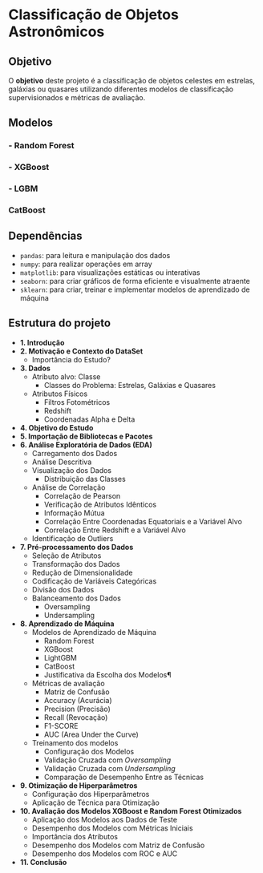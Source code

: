 # Classificação de Objetos Astronômicos

## Objetivo

O **objetivo** deste projeto é a classificação de objetos celestes em estrelas, galáxias ou quasares utilizando diferentes modelos de
classificação supervisionados e métricas de avaliação. 

## Modelos
 
### -  Random Forest

### - XGBoost

### - LGBM 

### CatBoost 

## Dependências
- ```pandas```: para leitura e manipulação dos dados
- ```numpy```: para realizar operações em array
- ```matplotlib```: para visualizações estáticas ou interativas
- ```seaborn```: para criar gráficos de forma eficiente e visualmente atraente
- ```sklearn```: para criar, treinar e implementar modelos de aprendizado de máquina

## Estrutura do projeto

- **1. Introdução**
- **2. Motivação e Contexto do DataSet**
  - Importância do Estudo?
- **3. Dados**
  - Atributo alvo: Classe
    - Classes do Problema: Estrelas, Galáxias e Quasares
  - Atributos Físicos
    - Filtros Fotométricos
    - Redshift
    - Coordenadas Alpha e Delta
- **4. Objetivo do Estudo**
- **5. Importação de Bibliotecas e Pacotes**
- **6. Análise Exploratória de Dados (EDA)**
  - Carregamento dos Dados
  - Análise Descritiva
  - Visualização dos Dados
    - Distribuição das Classes
  - Análise de Correlação
    - Correlação de Pearson
    - Verificação de Atributos Idênticos
    - Informação Mútua
    - Correlação Entre Coordenadas Equatoriais e a Variável Alvo
    - Correlação Entre Redshift e a Variável Alvo
  - Identificação de Outliers
- **7. Pré-processamento dos Dados**
  - Seleção de Atributos
  - Transformação dos Dados
  - Redução de Dimensionalidade
  - Codificação de Variáveis Categóricas
  - Divisão dos Dados
  - Balanceamento dos Dados
    - Oversampling
    - Undersampling
- **8. Aprendizado de Máquina**
  - Modelos de Aprendizado de Máquina
    - Random Forest
    - XGBoost
    - LightGBM
    - CatBoost
    - Justificativa da Escolha dos Modelos¶
  - Métricas de avaliação
    - Matriz de Confusão
    - Accuracy (Acurácia)
    - Precision (Precisão)
    - Recall (Revocação)
    - F1-SCORE
    - AUC (Area Under the Curve)
  - Treinamento dos modelos
    - Configuração dos Modelos
    - Validação Cruzada com *Oversampling*
    - Validação Cruzada com *Undersampling*
    - Comparação de Desempenho Entre as Técnicas
- **9. Otimização de Hiperparâmetros**
  - Configuração dos Hiperparâmetros
  - Aplicação de Técnica para Otimização
- **10. Avaliação dos Modelos XGBoost e Random Forest Otimizados**
  - Aplicação dos Modelos aos Dados de Teste
  - Desempenho dos Modelos com Métricas Iniciais
  - Importância dos Atributos
  - Desempenho dos Modelos com Matriz de Confusão
  - Desempenho dos Modelos com ROC e AUC
- **11. Conclusão**
